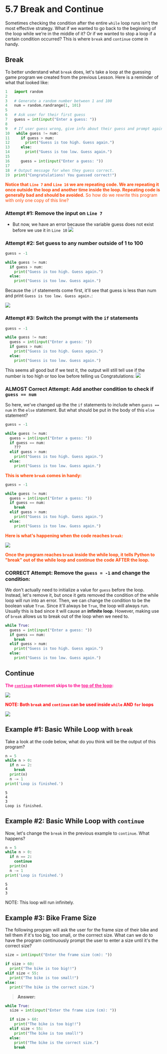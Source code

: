# 5.7 Break and Continue
Sometimes checking the condition after the entire `while` loop runs isn't the most effective strategy. What if we wanted to go back to the beginning of the loop while we're in the middle of it? Or if we wanted to stop a loop if a certain condition occurred? This is where `break` and `continue` come in handy.

## Break
To better understand what `break` does, let's take a loop at the guessing game program we created from the previous Lesson. Here is a reminder of what that looked like:
```python
1   import random
2
3   # Generate a random number between 1 and 100
4   num = random.randrange(1, 101)
5
6   # Ask user for their first guess
7   guess = int(input("Enter a guess: "))
8
9   # If user guess wrong, give info about their guess and prompt again
10   while guess != num:
11     if guess > num:
12       print("Guess is too high. Guess again.")
13     else:
14       print("Guess is too low. Guess again.")
15    
16     guess = int(input("Enter a guess: "))
17
18  # Output message for when they guess correct.
19  print("Congratulations! You guessed correct!")
```
<span style="color:orangered">
<b>Notice that <code>Line 7</code> and <code>Line 16</code> we are repeating code. We are repeating it once outside the loop and another time inside the loop. Repeating code is generally bad and should be avoided.</b> So how do we rewrite this program with only one copy of this line?
</span>

### Attempt #1: Remove the input on `Line 7`
- But now, we have an error because the variable guess does not exist before we use it in `Line 10`
![](attempt1.png)

### Attempt #2: Set guess to any number outside of 1 to 100
```python
guess = -1

while guess != num:
  if guess > num:
    print("Guess is too high. Guess again.")
  else:
    print("Guess is too low. Guess again.")
```

Because the `if` statements come first, it'll see that guess is less than num and print `Guess is too low. Guess again.`:

![](attempt2.png)

### Attempt #3: Switch the prompt with the `if` statements
```python
guess = -1

while guess != num:
  guess = int(input("Enter a guess: "))
  if guess > num:
    print("Guess is too high. Guess again.")
  else:
    print("Guess is too low. Guess again.")
```

This seems all good but if we test it, the output will still tell use if the number is too high or too low before telling us Congratulations:
![](attempt3.png)

### ALMOST Correct Attempt: Add another condition to check if `guess == num`
So here, we've changed up the the `if` statements to include when `guess == num` in the `else` statement. But what should be put in the body of this `else` statement?

```python
guess = -1

while guess != num:
  guess = int(input("Enter a guess: "))
  if guess == num:
    ???
  elif guess > num:
    print("Guess is too high. Guess again.")
  else:
    print("Guess is too low. Guess again.")
```

<span style="color:orangered">
<b>This is where <code>break</code> comes in handy:</b>
</span>

```python
guess = -1

while guess != num:
  guess = int(input("Enter a guess: "))
  if guess == num:
    break
  elif guess > num:
    print("Guess is too high. Guess again.")
  else:
    print("Guess is too low. Guess again.")
```

<span style="color:orangered">
<b>Here is what's happening when the code reaches <code>break</code>:</b>
</span>

![](breakstep.png)

<span style="color:orangered">
<b>Once the program reaches <code>break</code> inside the while loop, it tells Python to "break" out of the while loop and continue the code AFTER the loop.</b>
</span>

### CORRECT Attempt: Remove the `guess = -1` and change the condition:
We don't actually need to initialize a value for `guess` before the loop. Instead, let's remove it, but once it gets removed the condition of the while loop will run into an error. Then, we can change the condition to be the boolean value `True`. Since it'll always be `True`, the loop will always run. Usually this is bad since it will cause an **infinite loop**. However, making use of `break` allows us to break out of the loop when we need to.

```python
while True:
  guess = int(input("Enter a guess: "))
  if guess == num:
    break
  elif guess > num:
    print("Guess is too high. Guess again.")
  else:
    print("Guess is too low. Guess again.")
```

## Continue
<span style="color:deeppink">
<b>The <ins><code>continue</code></ins> statement skips to the <ins>top of the loop</ins>:</b>
</span>

![](breakVScontinue.png)

<span style="color:red">
<b>NOTE: Both <code>break</code> and <code>continue</code> can be used inside <code>while</code> AND <code>for</code> loops</b>
</span>

![](inAForLoop.png)

## Example #1: Basic While Loop with `break`
Take a look at the code below, what do you think will be the output of this program?

```python
n = 5
while n > 0:
  if n == 2:
    break
  print(n)
  n -= 1
print('Loop is finished.')
```

```Answer goes here:
5
4
3
Loop is finished.
```

## Example #2: Basic While Loop with `continue`
Now, let's change the `break` in the previous example to `continue`. What happens?

```python
n = 5
while n > 0:
  if n == 2:
    continue
  print(n)
  n -= 1
print('Loop is finished.')
```

```Answer goes here:
5
4
3

```
NOTE: This loop will run infinitely.

## Example #3: Bike Frame Size
The following program will ask the user for the frame size of their bike and tell them if it's too big, too small, or the corrrect size. What can we do to have the program continuously prompt the user to enter a size until it's the correct size?

```python
size = int(input("Enter the frame size (cm): "))

if size > 60:
  print("The bike is too big!!")
elif size < 55:
  print("The bike is too small!")
else:
  print("The bike is the correct size.")
```

>**Answer:**
```python
while True:
  size = int(input("Enter the frame size (cm): "))

  if size > 60:
    print("The bike is too big!!")
  elif size < 55:
    print("The bike is too small!")
  else:
    print("The bike is the correct size.")
    break
```